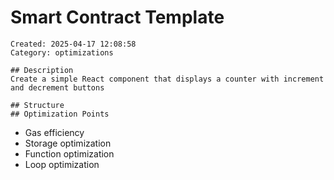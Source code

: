 # Smart Contract Template
    Created: 2025-04-17 12:08:58
    Category: optimizations

    ## Description
    Create a simple React component that displays a counter with increment and decrement buttons

    ## Structure
    ## Optimization Points
- Gas efficiency
- Storage optimization
- Function optimization
- Loop optimization
